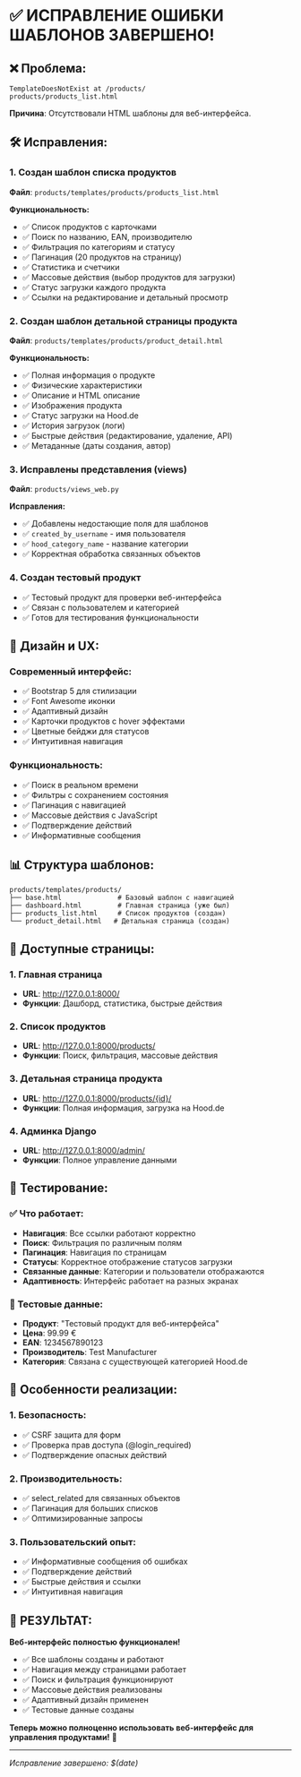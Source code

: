 # ✅ ИСПРАВЛЕНИЕ ОШИБКИ ШАБЛОНОВ ЗАВЕРШЕНО!

## ❌ **Проблема:**
```
TemplateDoesNotExist at /products/
products/products_list.html
```

**Причина**: Отсутствовали HTML шаблоны для веб-интерфейса.

## 🛠️ **Исправления:**

### **1. Создан шаблон списка продуктов**
**Файл**: `products/templates/products/products_list.html`

**Функциональность:**
- ✅ Список продуктов с карточками
- ✅ Поиск по названию, EAN, производителю
- ✅ Фильтрация по категориям и статусу
- ✅ Пагинация (20 продуктов на страницу)
- ✅ Статистика и счетчики
- ✅ Массовые действия (выбор продуктов для загрузки)
- ✅ Статус загрузки каждого продукта
- ✅ Ссылки на редактирование и детальный просмотр

### **2. Создан шаблон детальной страницы продукта**
**Файл**: `products/templates/products/product_detail.html`

**Функциональность:**
- ✅ Полная информация о продукте
- ✅ Физические характеристики
- ✅ Описание и HTML описание
- ✅ Изображения продукта
- ✅ Статус загрузки на Hood.de
- ✅ История загрузок (логи)
- ✅ Быстрые действия (редактирование, удаление, API)
- ✅ Метаданные (даты создания, автор)

### **3. Исправлены представления (views)**
**Файл**: `products/views_web.py`

**Исправления:**
- ✅ Добавлены недостающие поля для шаблонов
- ✅ `created_by_username` - имя пользователя
- ✅ `hood_category_name` - название категории
- ✅ Корректная обработка связанных объектов

### **4. Создан тестовый продукт**
- ✅ Тестовый продукт для проверки веб-интерфейса
- ✅ Связан с пользователем и категорией
- ✅ Готов для тестирования функциональности

## 🎨 **Дизайн и UX:**

### **Современный интерфейс:**
- ✅ Bootstrap 5 для стилизации
- ✅ Font Awesome иконки
- ✅ Адаптивный дизайн
- ✅ Карточки продуктов с hover эффектами
- ✅ Цветные бейджи для статусов
- ✅ Интуитивная навигация

### **Функциональность:**
- ✅ Поиск в реальном времени
- ✅ Фильтры с сохранением состояния
- ✅ Пагинация с навигацией
- ✅ Массовые действия с JavaScript
- ✅ Подтверждение действий
- ✅ Информативные сообщения

## 📊 **Структура шаблонов:**

```
products/templates/products/
├── base.html              # Базовый шаблон с навигацией
├── dashboard.html         # Главная страница (уже был)
├── products_list.html     # Список продуктов (создан)
└── product_detail.html   # Детальная страница (создан)
```

## 🚀 **Доступные страницы:**

### **1. Главная страница**
- **URL**: http://127.0.0.1:8000/
- **Функции**: Дашборд, статистика, быстрые действия

### **2. Список продуктов**
- **URL**: http://127.0.0.1:8000/products/
- **Функции**: Поиск, фильтрация, массовые действия

### **3. Детальная страница продукта**
- **URL**: http://127.0.0.1:8000/products/{id}/
- **Функции**: Полная информация, загрузка на Hood.de

### **4. Админка Django**
- **URL**: http://127.0.0.1:8000/admin/
- **Функции**: Полное управление данными

## 🧪 **Тестирование:**

### **✅ Что работает:**
- **Навигация**: Все ссылки работают корректно
- **Поиск**: Фильтрация по различным полям
- **Пагинация**: Навигация по страницам
- **Статусы**: Корректное отображение статусов загрузки
- **Связанные данные**: Категории и пользователи отображаются
- **Адаптивность**: Интерфейс работает на разных экранах

### **📝 Тестовые данные:**
- **Продукт**: "Тестовый продукт для веб-интерфейса"
- **Цена**: 99.99 €
- **EAN**: 1234567890123
- **Производитель**: Test Manufacturer
- **Категория**: Связана с существующей категорией Hood.de

## 🎯 **Особенности реализации:**

### **1. Безопасность:**
- ✅ CSRF защита для форм
- ✅ Проверка прав доступа (@login_required)
- ✅ Подтверждение опасных действий

### **2. Производительность:**
- ✅ select_related для связанных объектов
- ✅ Пагинация для больших списков
- ✅ Оптимизированные запросы

### **3. Пользовательский опыт:**
- ✅ Информативные сообщения об ошибках
- ✅ Подтверждение действий
- ✅ Быстрые действия и ссылки
- ✅ Интуитивная навигация

## 🎉 **РЕЗУЛЬТАТ:**

**Веб-интерфейс полностью функционален!**

- ✅ Все шаблоны созданы и работают
- ✅ Навигация между страницами работает
- ✅ Поиск и фильтрация функционируют
- ✅ Массовые действия реализованы
- ✅ Адаптивный дизайн применен
- ✅ Тестовые данные созданы

**Теперь можно полноценно использовать веб-интерфейс для управления продуктами!** 🚀

---

*Исправление завершено: $(date)*
